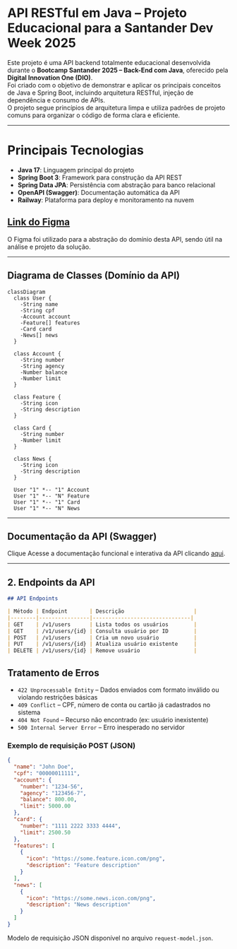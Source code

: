 # API RESTful em Java – Projeto Educacional para a Santander Dev Week 2025

Este projeto é uma API backend totalmente educacional desenvolvida durante o **Bootcamp Santander 2025 – Back-End com Java**, oferecido pela **Digital Innovation One (DIO)**.  
Foi criado com o objetivo de demonstrar e aplicar os principais conceitos de Java e Spring Boot, incluindo arquitetura RESTful, injeção de dependência e consumo de APIs.  
O projeto segue princípios de arquitetura limpa e utiliza padrões de projeto comuns para organizar o código de forma clara e eficiente.

---

# Principais Tecnologias
- **Java 17**: Linguagem principal do projeto
- **Spring Boot 3**: Framework para construção da API REST
- **Spring Data JPA**: Persistência com abstração para banco relacional
- **OpenAPI (Swagger)**: Documentação automática da API
- **Railway**: Plataforma para deploy e monitoramento na nuvem

## [Link do Figma](https://www.figma.com/file/0ZsjwjsYlYd3timxqMWlbj/SANTANDER---Projeto-Web%2FMobile?type=design&node-id=1421%3A432&mode=design&t=6dPQuerScEQH0zAn-1)

O Figma foi utilizado para a abstração do domínio desta API, sendo útil na análise e projeto da solução.

---

## Diagrama de Classes (Domínio da API)

```mermaid
classDiagram
  class User {
    -String name
    -String cpf
    -Account account
    -Feature[] features
    -Card card
    -News[] news
  }

  class Account {
    -String number
    -String agency
    -Number balance
    -Number limit
  }

  class Feature {
    -String icon
    -String description
  }

  class Card {
    -String number
    -Number limit
  }

  class News {
    -String icon
    -String description
  }

  User "1" *-- "1" Account
  User "1" *-- "N" Feature
  User "1" *-- "1" Card
  User "1" *-- "N" News
```

---

## Documentação da API (Swagger)

Clique Acesse a documentação funcional e interativa da API clicando [aqui](https://santander-api-jv.up.railway.app/swagger-ui/index.html).

---

## 2. Endpoints da API

```markdown
## API Endpoints

| Método | Endpoint       | Descrição                      |
|--------|----------------|-------------------------------|
| GET    | /v1/users      | Lista todos os usuários        |
| GET    | /v1/users/{id} | Consulta usuário por ID        |
| POST   | /v1/users      | Cria um novo usuário           |
| PUT    | /v1/users/{id} | Atualiza usuário existente     |
| DELETE | /v1/users/{id} | Remove usuário                 |
```

## Tratamento de Erros

- `422 Unprocessable Entity` – Dados enviados com formato inválido ou violando restrições básicas
- `409 Conflict` – CPF, número de conta ou cartão já cadastrados no sistema
- `404 Not Found` – Recurso não encontrado (ex: usuário inexistente)
- `500 Internal Server Error` – Erro inesperado no servidor


### Exemplo de requisição POST (JSON) 

```json
{
  "name": "John Doe",
  "cpf": "00000011111",
  "account": {
    "number": "1234-56",
    "agency": "123456-7",
    "balance": 800.00,
    "limit": 5000.00
  },
  "card": {
    "number": "1111 2222 3333 4444",
    "limit": 2500.50
  },
  "features": [
    {
      "icon": "https://some.feature.icon.com/png",
      "description": "Feature description"
    }
  ],
  "news": [
    {
      "icon": "https://some.news.icon.com/png",
      "description": "News description"
    }
  ]
}
```
Modelo de requisição JSON disponível no arquivo ```request-model.json```.